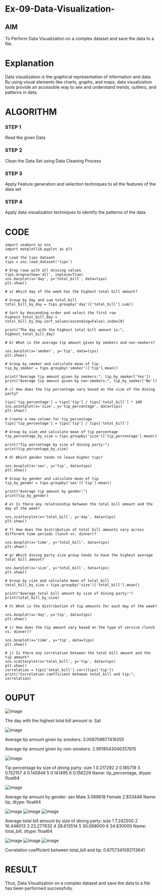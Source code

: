 # Ex-09-Data-Visualization-

## AIM
To Perform Data Visualization on a complex dataset and save the data to a file. 

# Explanation
Data visualization is the graphical representation of information and data. By using visual elements like charts, graphs, and maps, data visualization tools provide an accessible way to see and understand trends, outliers, and patterns in data.

# ALGORITHM
### STEP 1
Read the given Data
### STEP 2
Clean the Data Set using Data Cleaning Process
### STEP 3
Apply Feature generation and selection techniques to all the features of the data set
### STEP 4
Apply data visualization techniques to identify the patterns of the data.


# CODE
```
import seaborn as sns
import matplotlib.pyplot as plt

# Load the tips dataset
tips = sns.load_dataset('tips')

# Drop rows with all missing values
tips.dropna(how='all', inplace=True)
sns.barplot(x='day', y='total_bill', data=tips)
plt.show()

# a) Which day of the week has the highest total bill amount?

# Group by day and sum total_bill
total_bill_by_day = tips.groupby('day')['total_bill'].sum()

# Sort by descending order and select the first row
highest_total_bill_day = total_bill_by_day.sort_values(ascending=False).index[0]

print("The day with the highest total bill amount is:", highest_total_bill_day)

# b) What is the average tip amount given by smokers and non-smokers?

sns.barplot(x='smoker', y='tip', data=tips)
plt.show()

# Group by smoker and calculate mean of tip
tip_by_smoker = tips.groupby('smoker')['tip'].mean()

print("Average tip amount given by smokers:", tip_by_smoker['Yes'])
print("Average tip amount given by non-smokers:", tip_by_smoker['No'])

# c) How does the tip percentage vary based on the size of the dining party?

tips['tip_percentage'] = tips['tip'] / tips['total_bill'] * 100
sns.pointplot(x='size', y='tip_percentage', data=tips)
plt.show()

# Create a new column for tip percentage
tips['tip_percentage'] = tips['tip'] / tips['total_bill']

# Group by size and calculate mean of tip percentage
tip_percentage_by_size = tips.groupby('size')['tip_percentage'].mean()

print("Tip percentage by size of dining party:")
print(tip_percentage_by_size)

# d) Which gender tends to leave higher tips?

sns.boxplot(x='sex', y='tip', data=tips)
plt.show()

# Group by gender and calculate mean of tip
tip_by_gender = tips.groupby('sex')['tip'].mean()

print("Average tip amount by gender:")
print(tip_by_gender)

# e) Is there any relationship between the total bill amount and the day of the week?

sns.scatterplot(x='total_bill', y='day', data=tips)
plt.show()

# f) How does the distribution of total bill amounts vary across different time periods (lunch vs. dinner)?

sns.boxplot(x='time', y='total_bill', data=tips)
plt.show()

# g) Which dining party size group tends to have the highest average total bill amount?

sns.barplot(x='size', y='total_bill', data=tips)
plt.show()

# Group by size and calculate mean of total_bill
total_bill_by_size = tips.groupby('size')['total_bill'].mean()

print("Average total bill amount by size of dining party:")
print(total_bill_by_size)

# h) What is the distribution of tip amounts for each day of the week?

sns.boxplot(x='day', y='tip', data=tips)
plt.show()

# i) How does the tip amount vary based on the type of service (lunch vs. dinner)?

sns.boxplot(x='time', y='tip', data=tips)
plt.show()

# j) Is there any correlation between the total bill amount and the tip amount?
sns.scatterplot(x='total_bill', y='tip', data=tips)
plt.show()
correlation = tips['total_bill'].corr(tips['tip'])
print("Correlation coefficient between total_bill and tip:", correlation)
```

# OUPUT
![image](https://github.com/swethasurendar/Ex-08-Data-Visualization_1/assets/133625914/e6138d85-5885-4163-8a37-b8fb32410af0) 

The day with the highest total bill amount is: Sat

![image](https://github.com/swethasurendar/Ex-08-Data-Visualization_1/assets/133625914/305eb206-9228-4b7a-9c37-bacd8063e287)

Average tip amount given by smokers: 3.008709677419355

Average tip amount given by non-smokers: 2.9918543046357615

![image](https://github.com/swethasurendar/Ex-08-Data-Visualization_1/assets/133625914/ca4b7472-51cf-4001-983c-ba9e7086d426)

Tip percentage by size of dining party:
size
1    0.217292
2    0.165719
3    0.152157
4    0.145949
5    0.141495
6    0.156229
Name: tip_percentage, dtype: float64

![image](https://github.com/swethasurendar/Ex-08-Data-Visualization_1/assets/133625914/7f146d54-6c27-45df-bcf2-92c400ded455)

Average tip amount by gender:
sex
Male      3.089618
Female    2.833448
Name: tip, dtype: float64

![image](https://github.com/swethasurendar/Ex-08-Data-Visualization_1/assets/133625914/46827368-5aeb-4266-810d-57abae99a47b)
![image](https://github.com/swethasurendar/Ex-08-Data-Visualization_1/assets/133625914/9362aa1f-7353-4845-94a2-7a62aab1a45e)
![image](https://github.com/swethasurendar/Ex-08-Data-Visualization_1/assets/133625914/a45431a5-bf46-46bb-a8c8-82916ae00892)

Average total bill amount by size of dining party:
size
1     7.242500
2    16.448013
3    23.277632
4    28.613514
5    30.068000
6    34.830000
Name: total_bill, dtype: float64

![image](https://github.com/swethasurendar/Ex-08-Data-Visualization_1/assets/133625914/c3f6d2d2-0d1f-42ab-9617-f772cd41a159)
![image](https://github.com/swethasurendar/Ex-08-Data-Visualization_1/assets/133625914/d868a2e6-5fc9-4ffd-8458-739827fc9581)
![image](https://github.com/swethasurendar/Ex-08-Data-Visualization_1/assets/133625914/dba7e87b-9f87-4f00-8f91-020b4de007de)

Correlation coefficient between total_bill and tip: 0.6757341092113641

# RESULT
Thus, Data Visualization on a complex dataset and save the data to a file has been performed successfully.
